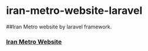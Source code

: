 # iran-metro-website-laravel
##Iran Metro website by laravel framework.
### <a href="iran-metro.saanieh.ir">Iran Metro Website</a>
